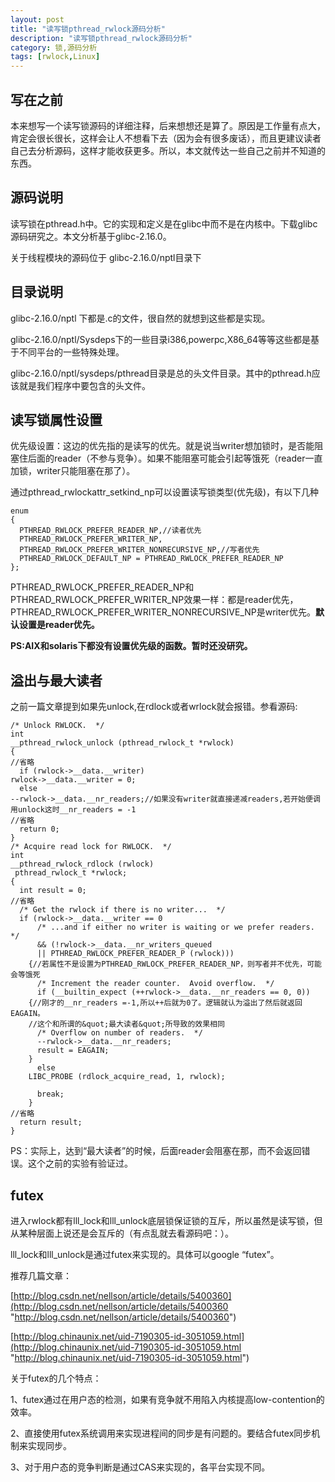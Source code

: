 ```yaml
---
layout: post
title: "读写锁pthread_rwlock源码分析"
description: "读写锁pthread_rwlock源码分析"
category: 锁,源码分析
tags: [rwlock,Linux]
---
```


## 写在之前 ##

本来想写一个读写锁源码的详细注释，后来想想还是算了。原因是工作量有点大，肯定会很长很长，这样会让人不想看下去（因为会有很多废话），而且更建议读者自己去分析源码，这样才能收获更多。所以，本文就传达一些自己之前并不知道的东西。

## 源码说明 ##

读写锁在pthread.h中。它的实现和定义是在glibc中而不是在内核中。下载glibc源码研究之。本文分析基于glibc-2.16.0。

关于线程模块的源码位于 glibc-2.16.0/nptl目录下


## 目录说明 ##

glibc-2.16.0/nptl 下都是.c的文件，很自然的就想到这些都是实现。

glibc-2.16.0/nptl/Sysdeps下的一些目录i386,powerpc,X86_64等等这些都是基于不同平台的一些特殊处理。

glibc-2.16.0/nptl/sysdeps/pthread目录是总的头文件目录。其中的pthread.h应该就是我们程序中要包含的头文件。

## 读写锁属性设置 ##

优先级设置：这边的优先指的是读写的优先。就是说当writer想加锁时，是否能阻塞住后面的reader（不参与竞争）。如果不能阻塞可能会引起等饿死（reader一直加锁，writer只能阻塞在那了）。

通过pthread_rwlockattr_setkind_np可以设置读写锁类型(优先级)，有以下几种


    enum
    {
      PTHREAD_RWLOCK_PREFER_READER_NP,//读者优先
      PTHREAD_RWLOCK_PREFER_WRITER_NP,
      PTHREAD_RWLOCK_PREFER_WRITER_NONRECURSIVE_NP,//写者优先
      PTHREAD_RWLOCK_DEFAULT_NP = PTHREAD_RWLOCK_PREFER_READER_NP
    };


PTHREAD_RWLOCK_PREFER_READER_NP和PTHREAD_RWLOCK_PREFER_WRITER_NP效果一样：都是reader优先，PTHREAD_RWLOCK_PREFER_WRITER_NONRECURSIVE_NP是writer优先。**默认设置是reader优先。**

**PS:AIX和solaris下都没有设置优先级的函数。暂时还没研究。**


## 溢出与最大读者 ##

之前一篇文章提到如果先unlock,在rdlock或者wrlock就会报错。参看源码:

    
    /* Unlock RWLOCK.  */
    int
    __pthread_rwlock_unlock (pthread_rwlock_t *rwlock)
    {
    //省略
      if (rwlock->__data.__writer)
    rwlock->__data.__writer = 0;
      else
    --rwlock->__data.__nr_readers;//如果没有writer就直接递减readers,若开始便调用unlock这时__nr_readers = -1
    //省略
      return 0;
    }
    /* Acquire read lock for RWLOCK.  */
    int
    __pthread_rwlock_rdlock (rwlock)
     pthread_rwlock_t *rwlock;
    {
      int result = 0;
    //省略
      /* Get the rwlock if there is no writer...  */
      if (rwlock->__data.__writer == 0
    	  /* ...and if either no writer is waiting or we prefer readers.  */
    	  && (!rwlock->__data.__nr_writers_queued
    	  || PTHREAD_RWLOCK_PREFER_READER_P (rwlock)))
    	{//若属性不是设置为PTHREAD_RWLOCK_PREFER_READER_NP，则写者并不优先，可能会等饿死
    	  /* Increment the reader counter.  Avoid overflow.  */
    	  if (__builtin_expect (++rwlock->__data.__nr_readers == 0, 0))
    	{//刚才的__nr_readers =-1,所以++后就为0了。逻辑就认为溢出了然后就返回EAGAIN。
    	//这个和所谓的&quot;最大读者&quot;所导致的效果相同
    	  /* Overflow on number of readers.	 */
    	  --rwlock->__data.__nr_readers;
    	  result = EAGAIN;
    	}
    	  else
    	LIBC_PROBE (rdlock_acquire_read, 1, rwlock);
    
    	  break;
    	}
    //省略
      return result;
    }


PS：实际上，达到“最大读者”的时候，后面reader会阻塞在那，而不会返回错误。这个之前的实验有验证过。

## futex ##

进入rwlock都有lll_lock和lll_unlock底层锁保证锁的互斥，所以虽然是读写锁，但从某种层面上说还是会互斥的（有点乱就去看源码吧：）。

lll_lock和lll_unlock是通过futex来实现的。具体可以google “futex”。

推荐几篇文章：

[http://blog.csdn.net/nellson/article/details/5400360](http://blog.csdn.net/nellson/article/details/5400360 "http://blog.csdn.net/nellson/article/details/5400360")

[http://blog.chinaunix.net/uid-7190305-id-3051059.html](http://blog.chinaunix.net/uid-7190305-id-3051059.html "http://blog.chinaunix.net/uid-7190305-id-3051059.html")

关于futex的几个特点：

1、futex通过在用户态的检测，如果有竞争就不用陷入内核提高low-contention的效率。

2、直接使用futex系统调用来实现进程间的同步是有问题的。要结合futex同步机制来实现同步。

3、对于用户态的竞争判断是通过CAS来实现的，各平台实现不同。
